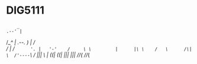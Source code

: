 # DIG5111
        _
    .--' |
   /___^ |     .--.
       ) |    /    \
      /  |  /`      '.
     |   '-'    /     \
     \         |      |\
      \    /   \      /\|
       \  /'----`\   /
       |||       \\ |
       ((|        ((|
       |||        |||
      //_(       //_(
